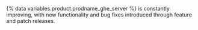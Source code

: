 {% data variables.product.prodname_ghe_server %} is constantly improving, with new functionality and bug fixes introduced through feature and patch releases.
